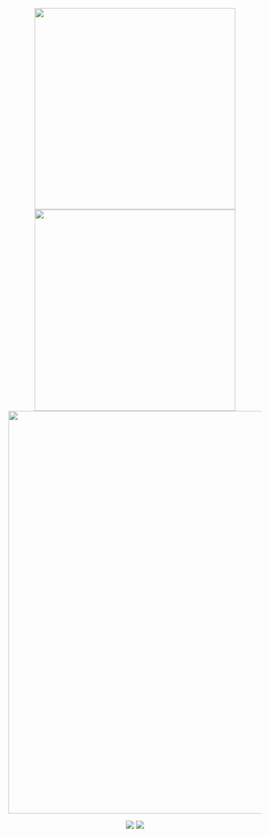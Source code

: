 <p align="center">
<!-- https://github.com/anuraghazra/github-readme-stats -->
<img align="center" width="400" src="https://github-readme-stats.vercel.app/api?username=EpochHIT&theme=transparent&show_icons=true&hide_border=true&show=reviews&hide_title=true&hide=contribs" />
<!-- https://github.com/DenverCoder1/github-readme-streak-stats -->
<img align="center" width="400" src="https://streak-stats.demolab.com?user=EpochHIT&theme=transparent&date_format=%5BY.%5Dn.j&hide_border=true" />
<br/>
<!-- https://github.com/Ashutosh00710/github-readme-activity-graph -->
<img width="800" src="https://github-readme-activity-graph.vercel.app/graph?username=EpochHIT&theme=github-compact&hide_border=true&area=true&custom_title=Contribution%20Graph" />
<br/>


<!-- https://github.com/badges/shields -->
<p align="center">
<a href="https://github.com/EpochHIT"><img src="https://img.shields.io/badge/GitHub-EpochHIT-blue?logo=github" /></a>
<!-- https://github.com/antonkomarev/github-profile-views-counter -->
<img src="https://komarev.com/ghpvc/?username=EpochHIT&abbreviated=true&color=yellow" />
</p>

